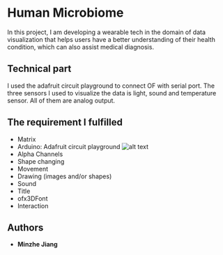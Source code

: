 # Human Microbiome
In this project, I am developing a wearable tech in the domain of data visualization that helps users have a better understanding of their health condition, which can also assist medical diagnosis.

## Technical part
I used the adafruit circuit playground to connect OF with serial port.
The three sensors I used to visualize the data is light, sound and temperature sensor. All of them are analog output.

## The requirement I fulfilled
* Matrix
* Arduino: Adafruit circuit playground
![alt text](https://raw.githubusercontent.com/username/projectname/branch/path/to/img.png)
* Alpha Channels
* Shape changing
* Movement
* Drawing (images and/or shapes)
* Sound
* Title
* ofx3DFont
* Interaction

## Authors

* **Minzhe Jiang** 












